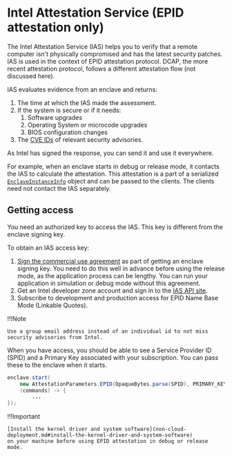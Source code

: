 # Intel Attestation Service (EPID attestation only)

The Intel Attestation Service (IAS) helps you to verify that a remote computer isn't physically compromised and has the 
latest security patches. IAS is used in the context of EPID attestation protocol. DCAP, the more recent attestation 
protocol, follows a different attestation flow (not discussed here).

IAS evaluates evidence from an enclave and returns:

1. The time at which the IAS made the assessment.
2. If the system is secure or if it needs:
   1. Software upgrades
   2. Operating System or microcode upgrades
   3. BIOS configuration changes
3. The [CVE IDs](https://en.wikipedia.org/wiki/Common_Vulnerabilities_and_Exposures#CVE_identifiers) of 
   relevant security advisories.

As Intel has signed the response, you can send it and use it everywhere. 

For example, when an enclave starts in debug or release mode, it contacts the IAS to calculate the attestation. This 
attestation is a part of a serialized
[`EnclaveInstanceInfo`](api/-conclave%20-core/com.r3.conclave.common/-enclave-instance-info/index.html) object and 
can be passed to the clients. The clients need not contact the IAS separately.

## Getting access

You need an authorized key to access the IAS. This key is different from the enclave signing key.

To obtain an IAS access key: 

1. [Sign the commercial use agreement](signing.md) as part of getting an enclave signing key. You need to do this 
   well in advance before using the release mode, as the application process can be lengthy. You can run 
   your application in simulation or debug mode without this agreement.
2. Get an Intel developer zone account and sign in to the [IAS API site](https://api.portal.trustedservices.intel.com/EPID-attestation).
3. Subscribe to development and production access for EPID Name Base Mode (Linkable Quotes).

!!!Note
    
    Use a group email address instead of an individual id to not miss security advisories from Intel.

When you have access, you should be able to see a Service Provider ID (SPID) and a Primary Key associated with 
your subscription. You can pass these to the enclave when it starts.
```java
enclave.start(
    new AttestationParameters.EPID(OpaqueBytes.parse(SPID), PRIMARY_KEY),
    (commands) -> {
        ...
});
```

!!!Important
    
    [Install the kernel driver and system software](non-cloud-deployment.md#install-the-kernel-driver-and-system-software)
    on your machine before using EPID attestation in debug or release mode.
